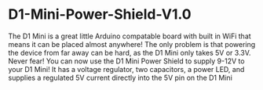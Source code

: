 # D1-Mini-Power-Shield-V1.0

The D1 Mini is a great little Arduino compatable board with built in WiFi that means it can be placed almost anywhere! The only problem is that powering the device from far away can be hard, as the D1 Mini only takes 5V or 3.3V. 
Never fear! You can now use the D1 Mini Power Shield to supply 9-12V to your D1 Mini! It has a voltage regulator, two capacitors, a power LED, and supplies a regulated 5V current directly into the 5V pin on the D1 Mini
